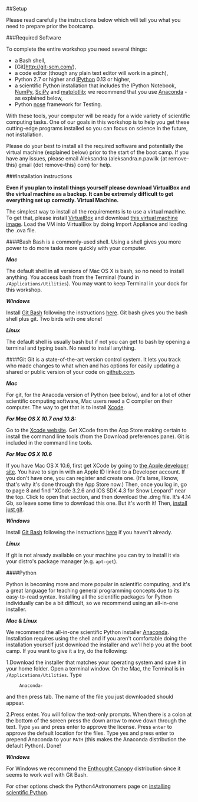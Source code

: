 ##Setup

Please read carefully the instructions below which will tell you what you need to prepare prior the bootcamp.

###Required Software

To complete the entire workshop you need several things:   
* a Bash shell,   
* [Git]http://git-scm.com/),   
* a code editor (though any plain text editor will work in a pinch),   
* Python 2.7 or higher and [IPython](http://ipython.org/install.html) 0.13 or higher,   
* a scientific Python installation that includes the IPython Notebook, [NumPy](http://numpy.scipy.org/), [SciPy](http://scipy.org) and [matplotlib](ttp://matplotlib.org/); we recommend that you use [Anaconda]((http://continuum.io/downloads.html)) - as explained below,      
* Python [nose](https://nose.readthedocs.org/en/latest/)  framework for Testing.  

With these tools, your computer will be ready for a wide variety of scientific computing tasks. One of our goals in this workshop is to help you get these cutting-edge programs installed so you can focus on science in the future, not installation.

Please do your best to install all the required software and potentially the virtual machine (explained below) prior to the start of the boot camp. If you have any issues, please email Aleksandra (aleksandra.n.pawlik {at remove-this} gmail {dot remove-this} com) for help.


###Installation instructions

__Even if you plan to install things yourself please download VirtualBox and the virtual machine as a backup. It can be extremely difficult to get everything set up correctly.
Virtual Machine.__

The simplest way to install all the requirements is to use a virtual machine. To get that, please install [VirtualBox](https://www.virtualbox.org/) and download [this virtual machine image](http://files.software-carpentry.org/swc_lubuntu.ova). Load the VM into VirtualBox by doing Import Appliance and loading the .ova file.

####Bash
Bash is a commonly-used shell. Using a shell gives you more power to do more tasks more quickly with your computer.   

___Mac___   

The default shell in all versions of Mac OS X is bash, so no need to install anything. You access bash from the Terminal (found in `/Applications/Utilities`). You may want to keep Terminal in your dock for this workshop.    

___Windows___

Install [Git Bash](http://msysgit.github.com/) following the instructions [here](https://openhatch.org/missions/windows-setup/install-git-bash). Git bash gives you the bash shell plus git. Two birds with one stone!

___Linux___

The default shell is usually bash but if not you can get to bash by opening a terminal and typing bash. No need to install anything.

####Git
Git is a state-of-the-art version control system. It lets you track who made changes to what when and has options for easily updating a shared or public version of your code on [github.com](https://github.com/).

___Mac___

For git, for the Anacoda version of Python (see below), and for a lot of other scientific computing software, Mac users need a C compiler on their computer. The way to get that is to install [Xcode](https://developer.apple.com/xcode/).

___For Mac OS X 10.7 and 10.8:___

Go to the [Xcode website](https://developer.apple.com/xcode/). Get XCode from the App Store making certain to install the command line tools (from the Download preferences pane). Git is included in the command line tools.

___For Mac OS X 10.6___

If you have Mac OS X 10.6, first get XCode by going to [the Apple developer site](https://developer.apple.com/downloads/). You have to sign in with an Apple ID linked to a Developer account. If you don't have one, you can register and create one. (It's lame, I know, that's why it's done through the App Store now.) Then, once you log in, go to page 8 and find "XCode 3.2.6 and iOS SDK 4.3 for Snow Leopard" near the top. Click to open that section, and then download the .dmg file. It's 4.14 Gb, so leave some time to download this one. But it's worth it! Then, [install just git](http://code.google.com/p/git-osx-installer/downloads/list?can=3).

___Windows___

Install [Git Bash](http://msysgit.github.com/) following the instructions [here](https://openhatch.org/missions/windows-setup/install-git-bash) if you haven't already.

___Linux___

If git is not already available on your machine you can try to install it via your distro's package manager (e.g. `apt-get`).

####Python

Python is becoming more and more popular in scientific computing, and it's a great language for teaching general programming concepts due to its easy-to-read syntax. Installing all the scientific packages for Python individually can be a bit difficult, so we recommend using an all-in-one installer.

___Mac & Linux___

We recommend the all-in-one scientific Python installer [Anaconda](http://continuum.io/downloads.html). Installation requires using the shell and if you aren't comfortable doing the installation yourself just download the installer and we'll help you at the boot camp. If you want to give it a try, do the following:

1.Download the installer that matches your operating system and save it in your home folder.
    Open a terminal window. On the Mac, the Terminal is in `/Applications/Utilities`. Type

         Anaconda-

 and then press tab. The name of the file you just downloaded  should appear.
    
2.Press enter. You will follow the text-only prompts. When there is a colon at the bottom of the screen press the down arrow to move down through the text. Type `yes` and press enter to approve the license. Press `enter` to approve the default location for the files. Type yes and press enter to prepend Anaconda to your `PATH` (this makes the Anaconda distribution the default Python).
    Done!

___Windows___

For Windows we recommend the [Enthought Canopy](https://www.enthought.com/downloads/) distribution since it seems to work well with Git Bash.

For other options check the Python4Astronomers page on [installing scientific Python](http://python4astronomers.github.com/installation/python_install.html).



